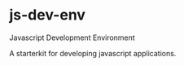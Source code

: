 # js-dev-env
Javascript Development Environment

A starterkit for developing javascript applications.
